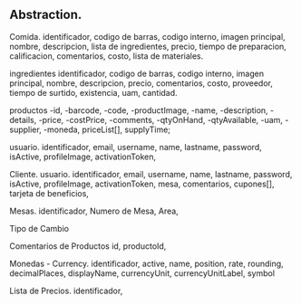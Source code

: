 ## Abstraction.

Comida.
identificador, codigo de barras, codigo interno, imagen principal, nombre, descripcion, lista de ingredientes, precio, tiempo de preparacion, calificacion, comentarios, costo, lista de materiales.

ingredientes
identificador, codigo de barras, codigo interno, imagen principal, nombre, descripcion, precio, comentarios, costo, proveedor, tiempo de surtido, existencia, uam, cantidad.

productos
-id, -barcode, -code, -productImage, -name, -description, -details, -price, -costPrice, -comments, -qtyOnHand, -qtyAvailable, -uam, -supplier, -moneda, priceList[], supplyTime;

usuario.
identificador, email, username, name, lastname, password, isActive, profileImage, activationToken,

Cliente.
usuario.
identificador, email, username, name, lastname, password, isActive, profileImage, activationToken, mesa, comentarios, cupones[], tarjeta de beneficios,

Mesas.
identificador,
Numero de Mesa,
Area,

Tipo de Cambio

Comentarios de Productos
id, productoId,

Monedas - Currency.
identificador, active, name, position, rate, rounding, decimalPlaces, displayName, currencyUnit, currencyUnitLabel, symbol

Lista de Precios.
identificador, 

